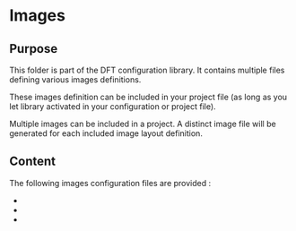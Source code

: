 Images
======

Purpose
-------

This folder is part of the DFT configuration library. It contains multiple files defining various
images definitions.

These images definition can be included in your project file (as long as you let library activated
in your configuration or project file).

Multiple images can be included in a project. A distinct image file will be generated for each
included image layout definition.

Content
-------

The following images configuration files are provided :

*
*
*
